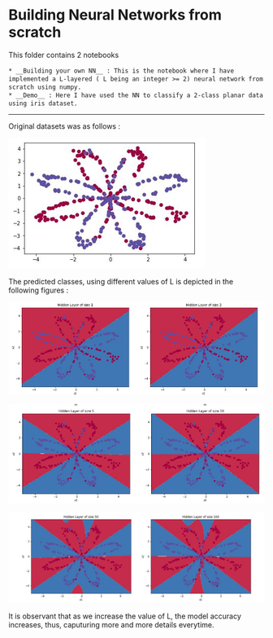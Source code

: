# Building Neural Networks from scratch

This folder contains 2 notebooks

	* __Building your own NN__ : This is the notebook where I have implemented a L-layered ( L being an integer >= 2) neural network from scratch using numpy.
	* __Demo__ : Here I have used the NN to classify a 2-class planar data using iris dataset.

---

Original datasets was as follows : 

![original](https://github.com/Jash-2000/ML-DL-Projects/blob/main/Building%20Neural%20Network%20from%20Scratch/Original%20Iris%20Data.JPG)

The predicted classes, using different values of L is depicted in the following figures : 

![](https://github.com/Jash-2000/ML-DL-Projects/blob/main/Building%20Neural%20Network%20from%20Scratch/NN1.JPG)

![](https://github.com/Jash-2000/ML-DL-Projects/blob/main/Building%20Neural%20Network%20from%20Scratch/NN2.JPG)

![](https://github.com/Jash-2000/ML-DL-Projects/blob/main/Building%20Neural%20Network%20from%20Scratch/NN3.JPG)

It is observant that as we increase the value of L, the model  accuracy increases, thus, caputuring more and more details everytime.











